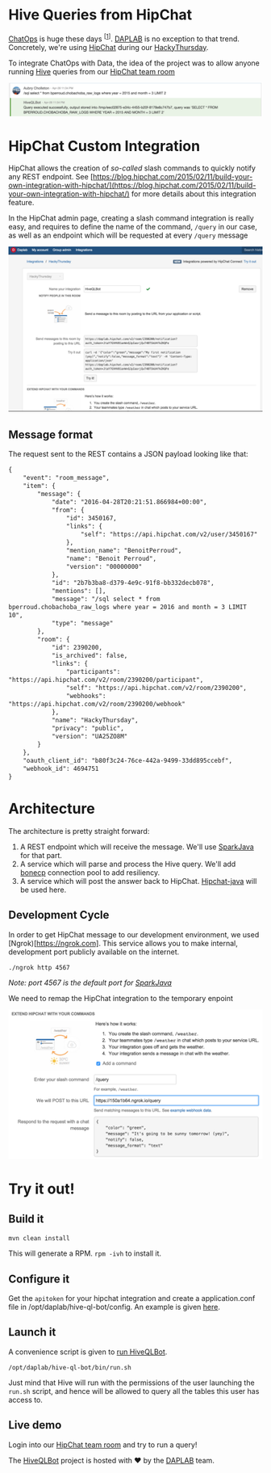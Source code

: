 Hive Queries from HipChat
====

[ChatOps](http://blogs.atlassian.com/2016/01/what-is-chatops-adoption-guide/) is huge these days
<sup>[[1](http://sdtimes.com/chatops-is-taking-over-enterprises/)]</sup>.
[DAPLAB](http://daplab.ch) is no exception to that trend. Concretely, we're using
[HipChat](https://www.hipchat.com/) during our [HackyThursday](http://daplab.ch/#hacky). 

To integrate ChatOps with Data, the idea of the project was to allow anyone running
[Hive](https://hive.apache.org/) queries from our [HipChat team room](https://daplab.hipchat.com/chat/room/2390200)

![Demo time :) ](images/2.png)

# HipChat Custom Integration

HipChat allows the creation of _so-called_ slash commands to quickly notify any REST endpoint. See
[https://blog.hipchat.com/2015/02/11/build-your-own-integration-with-hipchat/](https://blog.hipchat.com/2015/02/11/build-your-own-integration-with-hipchat/)
for more details about this integration feature.

In the HipChat admin page, creating a slash command integration is really easy, and requires
to define the name of the command, `/query` in our case, as well as an endpoint which will
be requested at every `/query` message

![Integration with hiveqlbot](images/1.png)

## Message format

The request sent to the REST contains a JSON payload looking like that:

```
{
    "event": "room_message",
    "item": {
        "message": {
            "date": "2016-04-28T20:21:51.866984+00:00",
            "from": {
                "id": 3450167,
                "links": {
                    "self": "https://api.hipchat.com/v2/user/3450167"
                },
                "mention_name": "BenoitPerroud",
                "name": "Benoit Perroud",
                "version": "00000000"
            },
            "id": "2b7b3ba8-d379-4e9c-91f8-bb332decb078",
            "mentions": [],
            "message": "/sql select * from bperroud.chobachoba_raw_logs where year = 2016 and month = 3 LIMIT 10",
            "type": "message"
        },
        "room": {
            "id": 2390200,
            "is_archived": false,
            "links": {
                "participants": "https://api.hipchat.com/v2/room/2390200/participant",
                "self": "https://api.hipchat.com/v2/room/2390200",
                "webhooks": "https://api.hipchat.com/v2/room/2390200/webhook"
            },
            "name": "HackyThursday",
            "privacy": "public",
            "version": "UA25ZO8M"
        }
    },
    "oauth_client_id": "b80f3c24-76ce-442a-9499-33dd895ccebf",
    "webhook_id": 4694751
}
```

# Architecture

The architecture is pretty straight forward:

1) A REST endpoint which will receive the message. We'll use [SparkJava](http://sparkjava.com/) for that part.
2) A service which will parse and process the Hive query. We'll add [bonecp](http://www.jolbox.com/) connection pool to add resiliency.
3) A service which will post the answer back to HipChat. [Hipchat-java](https://github.com/evanwong/hipchat-java) will be used here.

## Development Cycle

In order to get HipChat message to our development environment, we used 
[Ngrok)[https://ngrok.com]. This service allows you to make internal,
development port publicly available on the internet.

```
./ngrok http 4567
```
_Note: port 4567 is the default port for [SparkJava](http://sparkjava.com/)_

We need to remap the HipChat integration to the temporary enpoint

![ngrock time :) ](images/3.png)

# Try it out!

## Build it

```
mvn clean install
```

This will generate a RPM. `rpm -ivh` to install it.

## Configure it

Get the `apitoken` for your hipchat integration and create a application.conf file in /opt/daplab/hive-ql-bot/config. 
An example is given [here](src/main/config/application.conf.example).

## Launch it

A convenience script is given to [run HiveQLBot](src/main/bin/run.sh).

```
/opt/daplab/hive-ql-bot/bin/run.sh
```

Just mind that Hive will run with the permissions of the user launching the `run.sh` script,
and hence will be allowed to query all the tables this user has access to.

## Live demo

Login into our [HipChat team room](https://daplab.hipchat.com/chat/room/2390200) and try to run a query!

The [HiveQLBot](https://github.com/daplab/HiveQLBot) project is hosted with ❤ by the [DAPLAB](http://daplab.ch) team.
